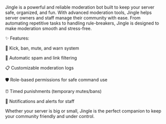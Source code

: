 Jingle is a powerful and reliable moderation bot built to keep your server safe, organized, and fun. With advanced moderation tools, Jingle helps server owners and staff manage their community with ease. From automating repetitive tasks to handling rule-breakers, Jingle is designed to make moderation smooth and stress-free.

✨ Features:

🔨 Kick, ban, mute, and warn system

🚫 Automatic spam and link filtering

📋 Customizable moderation logs

🛡️ Role-based permissions for safe command use

⏰ Timed punishments (temporary mutes/bans)

🔔 Notifications and alerts for staff

Whether your server is big or small, Jingle is the perfect companion to keep your community friendly and under control.
